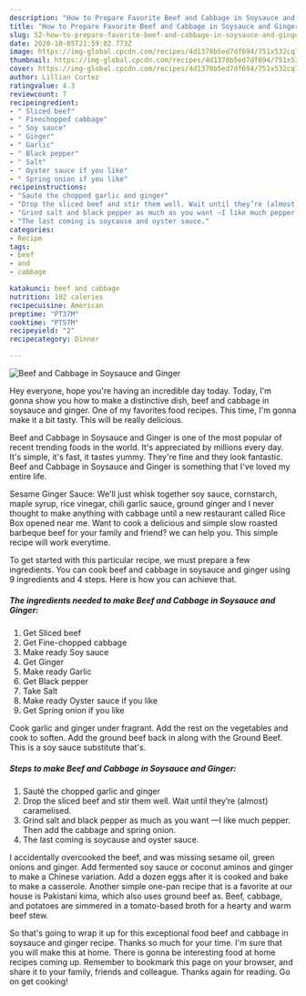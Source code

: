 ```yaml
---
description: "How to Prepare Favorite Beef and Cabbage in Soysauce and Ginger"
title: "How to Prepare Favorite Beef and Cabbage in Soysauce and Ginger"
slug: 52-how-to-prepare-favorite-beef-and-cabbage-in-soysauce-and-ginger
date: 2020-10-05T21:59:02.773Z
image: https://img-global.cpcdn.com/recipes/4d1378b5ed7df694/751x532cq70/beef-and-cabbage-in-soysauce-and-ginger-recipe-main-photo.jpg
thumbnail: https://img-global.cpcdn.com/recipes/4d1378b5ed7df694/751x532cq70/beef-and-cabbage-in-soysauce-and-ginger-recipe-main-photo.jpg
cover: https://img-global.cpcdn.com/recipes/4d1378b5ed7df694/751x532cq70/beef-and-cabbage-in-soysauce-and-ginger-recipe-main-photo.jpg
author: Lillian Cortez
ratingvalue: 4.3
reviewcount: 7
recipeingredient:
- " Sliced beef"
- " Finechopped cabbage"
- " Soy sauce"
- " Ginger"
- " Garlic"
- " Black pepper"
- " Salt"
- " Oyster sauce if you like"
- " Spring onion if you like"
recipeinstructions:
- "Sauté the chopped garlic and ginger"
- "Drop the sliced beef and stir them well. Wait until they’re (almost) caramelised."
- "Grind salt and black pepper as much as you want —I like much pepper. Then add the cabbage and spring onion."
- "The last coming is soycause and oyster sauce."
categories:
- Recipe
tags:
- beef
- and
- cabbage

katakunci: beef and cabbage 
nutrition: 192 calories
recipecuisine: American
preptime: "PT37M"
cooktime: "PT57M"
recipeyield: "2"
recipecategory: Dinner

---
```



![Beef and Cabbage in Soysauce and Ginger](https://img-global.cpcdn.com/recipes/4d1378b5ed7df694/751x532cq70/beef-and-cabbage-in-soysauce-and-ginger-recipe-main-photo.jpg)

Hey everyone, hope you're having an incredible day today. Today, I'm gonna show you how to make a distinctive dish, beef and cabbage in soysauce and ginger. One of my favorites food recipes. This time, I'm gonna make it a bit tasty. This will be really delicious.

Beef and Cabbage in Soysauce and Ginger is one of the most popular of recent trending foods in the world. It's appreciated by millions every day. It's simple, it's fast, it tastes yummy. They're fine and they look fantastic. Beef and Cabbage in Soysauce and Ginger is something that I've loved my entire life.

Sesame Ginger Sauce: We&#39;ll just whisk together soy sauce, cornstarch, maple syrup, rice vinegar, chili garlic sauce, ground ginger and I never thought to make anything with cabbage until a new restaurant called Rice Box opened near me. Want to cook a delicious and simple slow roasted barbeque beef for your family and friend? we can help you. This simple recipe will work everytime.


To get started with this particular recipe, we must prepare a few ingredients. You can cook beef and cabbage in soysauce and ginger using 9 ingredients and 4 steps. Here is how you can achieve that.

<!--inarticleads1-->

##### The ingredients needed to make Beef and Cabbage in Soysauce and Ginger:

1. Get  Sliced beef
1. Get  Fine-chopped cabbage
1. Make ready  Soy sauce
1. Get  Ginger
1. Make ready  Garlic
1. Get  Black pepper
1. Take  Salt
1. Make ready  Oyster sauce if you like
1. Get  Spring onion if you like


Cook garlic and ginger under fragrant. Add the rest on the vegetables and cook to soften. Add the ground beef back in along with the Ground Beef. This is a soy sauce substitute that&#39;s. 

<!--inarticleads2-->

##### Steps to make Beef and Cabbage in Soysauce and Ginger:

1. Sauté the chopped garlic and ginger
1. Drop the sliced beef and stir them well. Wait until they’re (almost) caramelised.
1. Grind salt and black pepper as much as you want —I like much pepper. Then add the cabbage and spring onion.
1. The last coming is soycause and oyster sauce.


I accidentally overcooked the beef, and was missing sesame oil, green onions and ginger. Add fermented soy sauce or coconut aminos and ginger to make a Chinese variation. Add a dozen eggs after it is cooked and bake to make a casserole. Another simple one-pan recipe that is a favorite at our house is Pakistani kima, which also uses ground beef as. Beef, cabbage, and potatoes are simmered in a tomato-based broth for a hearty and warm beef stew. 

So that's going to wrap it up for this exceptional food beef and cabbage in soysauce and ginger recipe. Thanks so much for your time. I'm sure that you will make this at home. There is gonna be interesting food at home recipes coming up. Remember to bookmark this page on your browser, and share it to your family, friends and colleague. Thanks again for reading. Go on get cooking!

